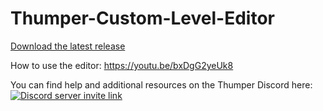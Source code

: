 # Thumper-Custom-Level-Editor

[Download the latest release](https://github.com/CocoaMix86/Thumper-Custom-Level-Editor/releases)

How to use the editor:
https://youtu.be/bxDgG2yeUk8

You can find help and additional resources on the Thumper Discord here:  
<a href="https://discord.gg/mGn8RvftTJ"><img src="https://discordapp.com/api/guilds/380672655969353728/widget.png?style=banner3" alt="Discord server invite link"/></a>
